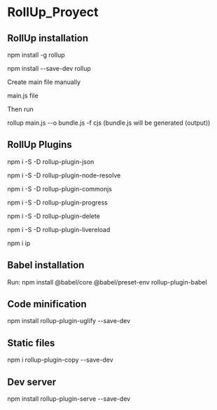 # RollUp_Proyect


## RollUp installation


npm install -g rollup

npm install --save-dev rollup

Create main file manually

main.js file 

Then run

rollup main.js --o bundle.js -f cjs (bundle.js will be generated (output))

## RollUp Plugins

npm i -S -D rollup-plugin-json

npm i -S -D rollup-plugin-node-resolve

npm i -S -D rollup-plugin-commonjs

npm i -S -D rollup-plugin-progress

npm i -S -D rollup-plugin-delete

npm i -S -D rollup-plugin-livereload

npm i ip

## Babel installation

Run: npm install @babel/core @babel/preset-env rollup-plugin-babel


## Code minification

npm install rollup-plugin-uglify --save-dev

## Static files

npm i rollup-plugin-copy --save-dev

## Dev server

npm install rollup-plugin-serve --save-dev








